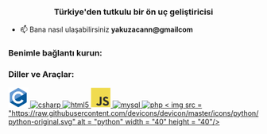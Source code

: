 <h3 align="center">Türkiye'den tutkulu bir ön uç geliştiricisi</h3>

- 📫 Bana nasıl ulaşabilirsiniz **yakuzacann@gmailcom**

<h3 align="left">Benimle bağlantı kurun:</h3>
<p align ="left">
</p>

<h3 align="left">Diller ve Araçlar:</h3>
<p align="left"> <a href="https://www.cprogramming.com/" target ="_blank" rel = "noreferrer"> <img src = "https://raw.githubusercontent.com/devicons/devicon/master/icons/c/c-original.svg" alt = "c" width = "40 " height = "40"/> </a> <a href = "https://www.w3schools.com/cs/" target = "_blank" rel = "noreferrer"> <img src = "https:// raw.githubusercontent.com/devicons/devicon/master/icons/csharp/csharp-original.svg" alt = "csharp" width = "40" height = "40"/> </a> <a href = "https: //www.w3.org/html/" target = "_blank" rel = "noreferrer"> <img src = "https://raw.githubusercontent.com/devicons/devicon/master/icons/html5/html5-original -wordmark.svg" alt = "html5" width = "40" height = "40"/> </a> <a href = "https://developer.mozilla.org/en-US/docs/Web/JavaScript " target = "_blank" rel = "noreferrer"> <img src = "https://raw.githubusercontent.com/devicons/devicon/master/icons/javascript/javascript-original.svg" alt = "javascript" width= "40" yükseklik = "40"/> </a> <a href = "https://www.mysql.com/" target = "_blank" rel = "noreferrer"> <img src = "https:// raw.githubusercontent.com/devicons/devicon/master/icons/mysql/mysql-original-wordmark.svg" alt = "mysql" width = "40" height = "40"/> </a> <a href = " https://www.php.net" target = "_blank" rel = "noreferrer"> <img src = "https://raw.githubusercontent.com/devicons/devicon/master/icons/php/php-original. svg" alt = "php" width = "40" height = "40"/> </a> <a href = "https://www.python.org" target = "_blank" rel = "noreferrer"> < img src = "https://raw.githubusercontent.com/devicons/devicon/master/icons/python/python-original.svg" alt = "python" width = "40" height = "40"/> </a > </p>
